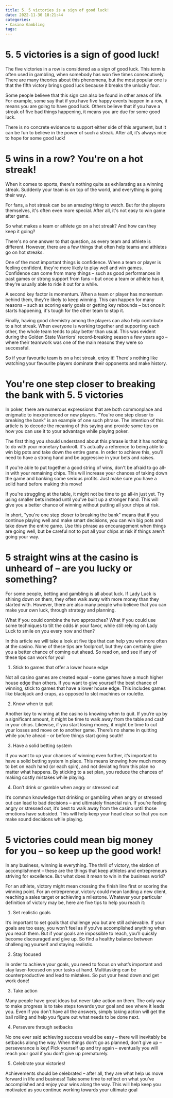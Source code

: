 ```yaml
---
title: 5. 5 victories is a sign of good luck!
date: 2022-11-30 18:21:44
categories:
- Casino Gambling
tags:
---
```



#  5. 5 victories is a sign of good luck!

The five victories in a row is considered as a sign of good luck. This term is often used in gambling, when somebody has won five times consecutively. There are many theories about this phenomena, but the most popular one is that the fifth victory brings good luck because it breaks the unlucky four.

Some people believe that this sign can also be found in other areas of life. For example, some say that if you have five happy events happen in a row, it means you are going to have good luck. Others believe that if you have a streak of five bad things happening, it means you are due for some good luck.

There is no concrete evidence to support either side of this argument, but it can be fun to believe in the power of such a streak. After all, it’s always nice to hope for some good luck!

#  5 wins in a row? You're on a hot streak!

When it comes to sports, there's nothing quite as exhilarating as a winning streak. Suddenly your team is on top of the world, and everything is going their way.

For fans, a hot streak can be an amazing thing to watch. But for the players themselves, it's often even more special. After all, it's not easy to win game after game.

So what makes a team or athlete go on a hot streak? And how can they keep it going?

There's no one answer to that question, as every team and athlete is different. However, there are a few things that often help teams and athletes go on hot streaks.

One of the most important things is confidence. When a team or player is feeling confident, they're more likely to play well and win games. Confidence can come from many things – such as good performances in past games or strong support from fans – but once a team or athlete has it, they're usually able to ride it out for a while.

A second key factor is momentum. When a team or player has momentum behind them, they're likely to keep winning. This can happen for many reasons – such as scoring early goals or getting key rebounds – but once it starts happening, it's tough for the other team to stop it.

Finally, having good chemistry among the players can also help contribute to a hot streak. When everyone is working together and supporting each other, the whole team tends to play better than usual. This was evident during the Golden State Warriors' record-breaking season a few years ago – where their teamwork was one of the main reasons they were so successful.

So if your favourite team is on a hot streak, enjoy it! There's nothing like watching your favourite players dominate their opponents and make history.

#  You're one step closer to breaking the bank with 5. 5 victories

In poker, there are numerous expressions that are both commonplace and enigmatic to inexperienced or new players. "You're one step closer to breaking the bank" is an example of one such phrase. The intention of this article is to decode the meaning of this saying and provide some tips on how you can use it to your advantage while playing poker.

The first thing you should understand about this phrase is that it has nothing to do with your monetary bankroll. It's actually a reference to being able to win big pots and take down the entire game. In order to achieve this, you'll need to have a strong hand and be aggressive in your bets and raises.

If you're able to put together a good string of wins, don't be afraid to go all-in with your remaining chips. This will increase your chances of taking down the game and banking some serious profits. Just make sure you have a solid hand before making this move!

If you're struggling at the table, it might not be time to go all-in just yet. Try using smaller bets instead until you've built up a stronger hand. This will give you a better chance of winning without putting all your chips at risk.

In short, "you're one step closer to breaking the bank" means that if you continue playing well and make smart decisions, you can win big pots and take down the entire game. Use this phrase as encouragement when things are going well, but be careful not to put all your chips at risk if things aren't going your way.

#  5 straight wins at the casino is unheard of – are you lucky or something?

For some people, betting and gambling is all about luck. If Lady Luck is shining down on them, they often walk away with more money than they started with. However, there are also many people who believe that you can make your own luck, through strategy and planning.

What if you could combine the two approaches? What if you could use some techniques to tilt the odds in your favor, while still relying on Lady Luck to smile on you every now and then?

In this article we will take a look at five tips that can help you win more often at the casino. None of these tips are foolproof, but they can certainly give you a better chance of coming out ahead. So read on, and see if any of these tips can work for you!

1) Stick to games that offer a lower house edge

Not all casino games are created equal – some games have a much higher house edge than others. If you want to give yourself the best chance of winning, stick to games that have a lower house edge. This includes games like blackjack and craps, as opposed to slot machines or roulette.

2) Know when to quit

Another key to winning at the casino is knowing when to quit. If you’re up by a significant amount, it might be time to walk away from the table and cash in your chips. Likewise, if you start losing money, it might be time to cut your losses and move on to another game. There’s no shame in quitting while you’re ahead – or before things start going south!

3) Have a solid betting system

If you want to up your chances of winning even further, it’s important to have a solid betting system in place. This means knowing how much money to bet on each hand (or each spin), and not deviating from this plan no matter what happens. By sticking to a set plan, you reduce the chances of making costly mistakes while playing.

4) Don’t drink or gamble when angry or stressed out

It’s common knowledge that drinking or gambling when angry or stressed out can lead to bad decisions – and ultimately financial ruin. If you’re feeling angry or stressed out, it’s best to walk away from the casino until those emotions have subsided. This will help keep your head clear so that you can make sound decisions while playing.

#   5 victories could mean big money for you – so keep up the good work!

In any business, winning is everything. The thrill of victory, the elation of accomplishment – these are the things that keep athletes and entrepreneurs striving for excellence. But what does it mean to win in the business world?

For an athlete, victory might mean crossing the finish line first or scoring the winning point. For an entrepreneur, victory could mean landing a new client, reaching a sales target or achieving a milestone. Whatever your particular definition of victory may be, here are five tips to help you reach it:

1. Set realistic goals

It’s important to set goals that challenge you but are still achievable. If your goals are too easy, you won’t feel as if you’ve accomplished anything when you reach them. But if your goals are impossible to reach, you’ll quickly become discouraged and give up. So find a healthy balance between challenging yourself and staying realistic.

2. Stay focused

In order to achieve your goals, you need to focus on what’s important and stay laser-focused on your tasks at hand. Multitasking can be counterproductive and lead to mistakes. So put your head down and get work done!

3. Take action

Many people have great ideas but never take action on them. The only way to make progress is to take steps towards your goal and see where it leads you. Even if you don’t have all the answers, simply taking action will get the ball rolling and help you figure out what needs to be done next.

4. Persevere through setbacks

No one ever said achieving success would be easy – there will inevitably be setbacks along the way. When things don’t go as planned, don’t give up – perseverance is key! Pick yourself up and try again – eventually you will reach your goal if you don’t give up prematurely.

5. Celebrate your victories!

Achievements should be celebrated – after all, they are what help us move forward in life and business! Take some time to reflect on what you’ve accomplished and enjoy your wins along the way. This will help keep you motivated as you continue working towards your ultimate goal